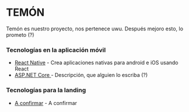 # TEMÓN

Temón es nuestro proyecto, nos pertenece uwu. Después mejoro esto, lo prometo (?)

### Tecnologías en la aplicación móvil

* [React Native](https://reactnative.dev/) - Crea aplicaciones nativas para android e iOS usando React
* [ASP.NET Core ](https://docs.microsoft.com/en-us/aspnet/core/?view=aspnetcore-3.1) - Descripción, que alguien lo escriba (?)

### Tecnologías para la landing
* [A confirmar](https://www.google.com/) - A confirmar
